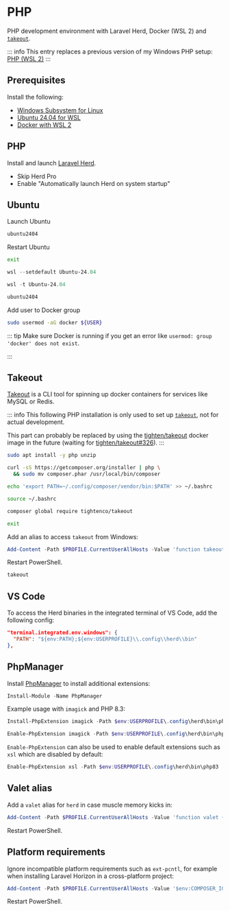 # PHP

PHP development environment with Laravel Herd, Docker (WSL 2) and [`takeout`](https://github.com/tighten/takeout).

::: info
This entry replaces a previous version of my Windows PHP setup: [PHP (WSL 2)](php-wsl2)
:::

## Prerequisites

Install the following:
* [Windows Subsystem for Linux](https://www.microsoft.com/store/productid/9P9TQF7MRM4R)
* [Ubuntu 24.04 for WSL](https://www.microsoft.com/store/productid/9nz3klhxdjp5)
* [Docker with WSL 2](https://docs.docker.com/docker-for-windows/wsl/)

## PHP

Install and launch [Laravel Herd](https://herd.laravel.com/windows).
* Skip Herd Pro
* Enable "Automatically launch Herd on system startup"

## Ubuntu

Launch Ubuntu

```ps1
ubuntu2404
```

Restart Ubuntu

```bash
exit
```

```ps1
wsl --setdefault Ubuntu-24.04
```

```ps1
wsl -t Ubuntu-24.04
```

```ps1
ubuntu2404
```

Add user to Docker group

```bash
sudo usermod -aG docker ${USER}
```

::: tip
Make sure Docker is running if you get an error like `usermod: group 'docker' does not exist`.

:::

## Takeout

[Takeout](https://github.com/tighten/takeout) is a CLI tool for spinning up docker containers for services like MySQL or Redis.

::: info
This following PHP installation is only used to set up [`takeout`](https://github.com/tighten/takeout), not for actual development.

This part can probably be replaced by using the [tighten/takeout](https://hub.docker.com/r/tighten/takeout) docker image in the future (waiting for [tighten/takeout#326](https://github.com/tighten/takeout/pull/326)).
:::

```bash
sudo apt install -y php unzip
```

```bash
curl -sS https://getcomposer.org/installer | php \
  && sudo mv composer.phar /usr/local/bin/composer
```

```bash
echo 'export PATH=~/.config/composer/vendor/bin:$PATH' >> ~/.bashrc
```

```bash
source ~/.bashrc
```


```bash
composer global require tightenco/takeout
```

```bash
exit
```

Add an alias to access `takeout` from Windows:

```ps1
Add-Content -Path $PROFILE.CurrentUserAllHosts -Value 'function takeout { wsl ~/.config/composer/vendor/bin/takeout @Args }'
```

Restart PowerShell.

```ps1
takeout
```

## VS Code 

To access the Herd binaries in the integrated terminal of VS Code, add the following config:

```json
"terminal.integrated.env.windows": {
  "PATH": "${env:PATH};${env:USERPROFILE}\\.config\\herd\\bin"
},
```

## PhpManager

Install [PhpManager](https://www.powershellgallery.com/packages/PhpManager) to install additional extensions:

```ps1
Install-Module -Name PhpManager
```

Example usage with `imagick` and PHP 8.3:

```ps1
Install-PhpExtension imagick -Path $env:USERPROFILE\.config\herd\bin\php83
```

```ps1
Enable-PhpExtension imagick -Path $env:USERPROFILE\.config\herd\bin\php83
```

`Enable-PhpExtension` can also be used to enable default extensions such as `xsl` which are disabled by default:

```ps1
Enable-PhpExtension xsl -Path $env:USERPROFILE\.config\herd\bin\php83
```

## Valet alias

Add a `valet` alias for `herd` in case muscle memory kicks in:

```ps1
Add-Content -Path $PROFILE.CurrentUserAllHosts -Value 'function valet { herd @Args }'
```

Restart PowerShell.

## Platform requirements

Ignore incompatible platform requirements such as `ext-pcntl`, for example when installing Laravel Horizon in a cross-platform project:

```ps1
Add-Content -Path $PROFILE.CurrentUserAllHosts -Value '$env:COMPOSER_IGNORE_PLATFORM_REQ = "ext-pcntl,ext-posix"'
```

Restart PowerShell.
